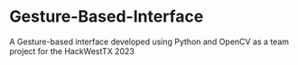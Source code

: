 # Gesture-Based-Interface
A Gesture-based interface developed using Python and OpenCV as a team project for the HackWestTX 2023
